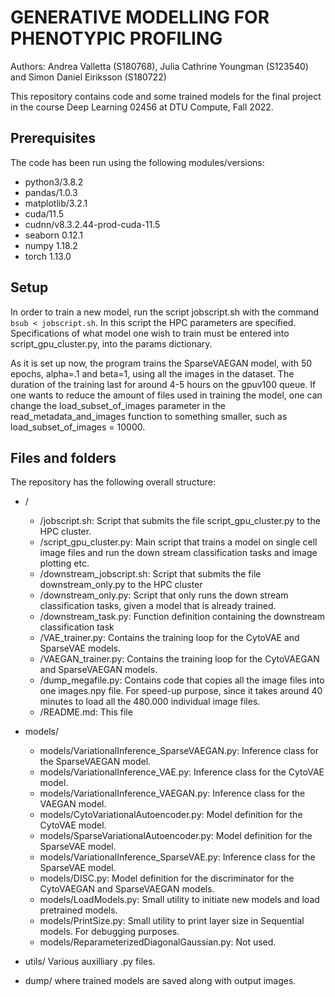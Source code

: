 # GENERATIVE MODELLING FOR PHENOTYPIC PROFILING

Authors: Andrea Valletta (S180768), Julia Cathrine Youngman (S123540) and Simon Daniel Eiriksson (S180722)

This repository contains code and some trained models for the final project in the course Deep Learning 02456 at DTU Compute, Fall 2022.

## Prerequisites
The code has been run using the following modules/versions:

* python3/3.8.2
* pandas/1.0.3
* matplotlib/3.2.1
* cuda/11.5
* cudnn/v8.3.2.44-prod-cuda-11.5
* seaborn 0.12.1
* numpy 1.18.2
* torch 1.13.0

## Setup
In order to train a new model, run the script jobscript.sh with the command `bsub < jobscript.sh`. In this script the HPC parameters are specified. Specifications of what model one wish to train must be entered into script_gpu_cluster.py, into the params dictionary.

As it is set up now, the program trains the SparseVAEGAN model, with 50 epochs, alpha=.1 and beta=1, using all the images in the dataset. The duration of the training last for around 4-5 hours on the gpuv100 queue. If one wants to reduce the amount of files used in training the model, one can change the load_subset_of_images parameter in the read_metadata_and_images function to something smaller, such as load_subset_of_images = 10000.

## Files and folders
The repository has the following overall structure:
* /
    * /jobscript.sh: Script that submits the file script_gpu_cluster.py to the HPC cluster.
    * /script_gpu_cluster.py: Main script that trains a model on single cell image files and run the down stream classification tasks and image plotting etc.
    * /downstream_jobscript.sh: Script that submits the file downstream_only.py to the HPC cluster
    * /downstream_only.py: Script that only runs the down stream classification tasks, given a model that is already trained. 
    * /downstream_task.py: Function definition containing the downstream classification task
    * /VAE_trainer.py: Contains the training loop for the CytoVAE and SparseVAE models.
    * /VAEGAN_trainer.py: Contains the training loop for the CytoVAEGAN and SparseVAEGAN models.
    * /dump_megafile.py: Contains code that copies all the image files into one images.npy file. For speed-up purpose, since it takes around 40 minutes to load all the 480.000 individual image files.
    * /README.md: This file


* models/
    * models/VariationalInference_SparseVAEGAN.py: Inference class for the SparseVAEGAN model.
    * models/VariationalInference_VAE.py: Inference class for the CytoVAE model.
    * models/VariationalInference_VAEGAN.py: Inference class for the VAEGAN model.
    * models/CytoVariationalAutoencoder.py: Model definition for the CytoVAE model.
    * models/SparseVariationalAutoencoder.py: Model definition for the SparseVAE model.
    * models/VariationalInference_SparseVAE.py: Inference class for the SparseVAE model.
    * models/DISC.py: Model definition for the discriminator for the CytoVAEGAN and SparseVAEGAN models.
    * models/LoadModels.py: Small utility to initiate new models and load pretrained models.
    * models/PrintSize.py: Small utility to print layer size in Sequential models. For debugging purposes.
    * models/ReparameterizedDiagonalGaussian.py: Not used.

* utils/ Various auxilliary .py files.

* dump/ where trained models are saved along with output images.
